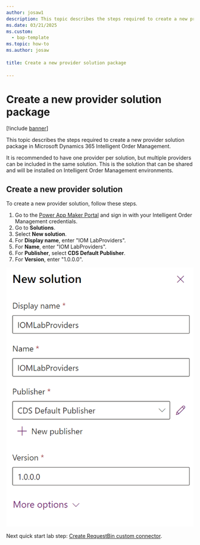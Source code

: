 ```yaml
---
author: josaw1
description: This topic describes the steps required to create a new provider solution package in Microsoft Dynamics 365 Intelligent Order Management.
ms.date: 03/21/2025
ms.custom: 
  - bap-template
ms.topic: how-to
ms.author: josaw

title: Create a new provider solution package

---
```


# Create a new provider solution package

[!include [banner](includes/banner.md)]

This topic describes the steps required to create a new provider solution package in Microsoft Dynamics 365 Intelligent Order Management.

It is recommended to have one provider per solution, but multiple providers can be included in the same solution. This is the solution that can be shared and will be installed on Intelligent Order Management environments.

## Create a new provider solution

To create a new provider solution, follow these steps.

1. Go to the [Power App Maker Portal](https://make.powerapps.com) and sign in with your Intelligent Order Management credentials. 
1. Go to **Solutions**.
1. Select **New solution**.
1. For **Display name**, enter "IOM LabProviders".
1. For **Name**, enter "IOM LabProviders".
1. For **Publisher**, select **CDS Default Publisher**.
1. For **Version**, enter "1.0.0.0".

![New solution properties](media/lab_new_solution.png)

Next quick start lab step: [Create RequestBin custom connector](lab-create-requestbin-connector.md).
